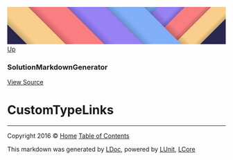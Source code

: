 ![](../Content/LDoc-banner-small.png "")
[Up](SolutionMarkdownGenerator.md)

### SolutionMarkdownGenerator
[View Source](../Markdown/Generators/SolutionMarkdownGenerator.cs)

# CustomTypeLinks



---

Copyright 2016 &copy; [Home](../../README.md) [Table of Contents](../../TableOfContents.md)

This markdown was generated by [LDoc](https://github.com/CodeSingularity/LDoc), powered by [LUnit](https://github.com/CodeSingularity/LUnit), [LCore](https://github.com/CodeSingularity/LCore)
